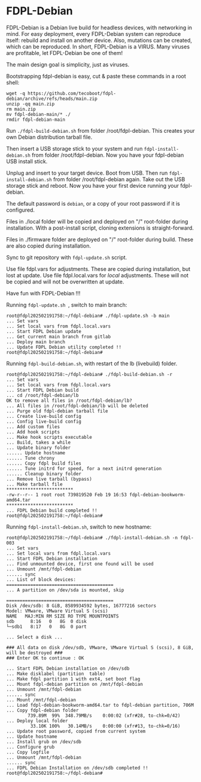 # FDPL-Debian

FDPL-Debian is a Debian live build for headless devices, with networking in mind.
For easy deployment, every FDPL-Debian system can reproduce itself: rebuild and install
on another device. Also, mutations can be created, which can be reproduced.
In short, FDPL-Debian is a VIRUS. Many viruses are profitable, let FDPL-Debian be one
of them!

The main design goal is simplicity, just as viruses.

Bootstrapping fdpl-debian is easy, cut & paste these commands in a root shell:
```
wget -q https://github.com/tecoboot/fdpl-debian/archive/refs/heads/main.zip
unzip -qq main.zip
rm main.zip
mv fdpl-debian-main/* ./
rmdir fdpl-debian-main
```

Run `./fdpl-build-debian.sh` from folder /root/fdpl-debian. This creates your own Debian
distribution tarball file.

Then insert a USB storage stick to your system and run `fdpl-install-debian.sh` from
folder /root/fdpl-debian. Now you have your fdpl-debian USB install stick.

Unplug and insert to your target device. Boot from USB. Then run `fdpl-install-debian.sh`
from folder /root/fdpl-debian again. Take out the USB storage stick and reboot. Now you
have your first device running your fdpl-debian.

The default password is `debian`, or a copy of your root password if it is configured.

Files in ./local folder will be copied and deployed on "/" root-folder during
installation. With a post-install script, cloning extensions is straight-forward.

Files in ./firmware folder are deployed on "/" root-folder during build.
These are also copied during installation.

Sync to git repository with `fdpl-update.sh` script.

Use file fdpl.vars for adjustments. These are copied during installation, but lost at
update. Use file fdpl.local.vars for *local* adjustments. These will not be copied and
will not be overwritten at update.


Have fun with FDPL-Debian !!!


Running `fdpl-update.sh `, switch to main branch:
```
root@fdpl202502191758:~/fdpl-debian# ./fdpl-update.sh -b main
... Set vars
... Set local vars from fdpl.local.vars
... Start FDPL Debian update
... Get current main branch from gitlab
... Deploy main branch
... Update FDPL Debian utility completed !!
root@fdpl202502191758:~/fdpl-debian#
```

Running `fdpl-build-debian.sh`, with restart of the lb (livebuild) folder.
```
root@fdpl202502191758:~/fdpl-debian# ./fdpl-build-debian.sh -r
... Set vars
... Set local vars from fdpl.local.vars
... Start FDPL Debian build
... cd /root/fdpl-debian/lb
OK to remove all files in /root/fdpl-debian/lb?
... All files in /root/fdpl-debian/lb will be deleted
... Purge old fdpl-debian tarball file
... Create live-build config
... Config live-build config
... Add custom files
... Add hook scripts
... Make hook scripts executable
... Build, takes a while
... Update binary folder
...... Update hostname
...... Tune chrony
...... Copy fdpl build files
...... Tune initrd for speed, for a next initrd generation
...... Cleanup binary folder
... Remove live tarball (bypass)
... Make tarball file
*************************
-rw-r--r-- 1 root root 739819520 Feb 19 16:53 fdpl-debian-bookworm-amd64.tar
*************************
... FDPL Debian build completed !!
root@fdpl202502191758:~/fdpl-debian#
```

Running `fdpl-install-debian.sh`, switch to new hostname:
```
root@fdpl202502191758:~/fdpl-debian# ./fdpl-install-debian.sh -n fdpl-003
... Set vars
... Set local vars from fdpl.local.vars
... Start FDPL Debian installation
... Find unmounted device, first one found will be used
... Unmount /mnt/fdpl-debian
...... sync
... List of block devices:
========================================
... A partition on /dev/sda is mounted, skip

========================================
Disk /dev/sdb: 8 GiB, 8589934592 bytes, 16777216 sectors
Model: VMware, VMware Virtual S (scsi)
NAME   MAJ:MIN RM SIZE RO TYPE MOUNTPOINTS
sdb      8:16   0   8G  0 disk
└─sdb1   8:17   0   8G  0 part

... Select a disk ...

### All data on disk /dev/sdb, VMware, VMware Virtual S (scsi), 8 GiB, will be destroyed ###
### Enter OK to continue : OK

... Start FDPL Debian installation on /dev/sdb
... Make disklabel (partition  table)
... Make fdpl partition 1 with ext4, set boot flag
... Mount fdpl-debian partition on /mnt/fdpl-debian
... Unmount /mnt/fdpl-debian
...... sync
... Mount /mnt/fdpl-debian
... Load fdpl-debian-bookworm-amd64.tar to fdpl-debian partition, 706M
... Copy fdpl-debian folder
        739.89M  99%  348.79MB/s    0:00:02 (xfr#28, to-chk=0/42)
... Deploy local folder
         33.10K 100%   30.14MB/s    0:00:00 (xfr#13, to-chk=0/16)
... Update root password, copied from current system
... Update hostname
... Install grub on /dev/sdb
... Configure grub
... Copy logfile
... Unmount /mnt/fdpl-debian
...... sync
... FDPL Debian Installation on /dev/sdb completed !!
root@fdpl202502191758:~/fdpl-debian#
```
